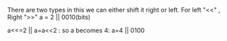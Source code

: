 There are two types in this we can either shift it right or left.
For left "<<" , Right ">>"
a = 2  || 0010(bits)

a<<=2 || a=a<<2 :
	so  a becomes 4:
			a=4 || 0100
